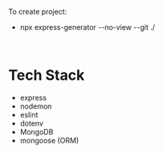To create project:
- npx express-generator --no-view --git ./

<br>

# Tech Stack

- express
- nodemon
- eslint
- dotenv
- MongoDB
- mongoose (ORM)
